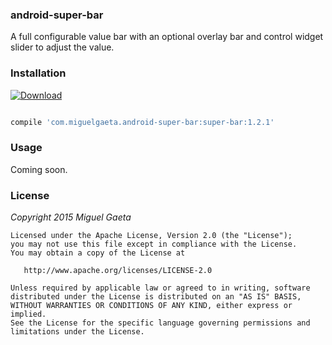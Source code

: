 ### android-super-bar

A full configurable value bar with an optional overlay bar and control widget slider to adjust the value.

### Installation

[![Download](https://api.bintray.com/packages/mrkcsc/maven/com.miguelgaeta.super-bar/images/download.svg)](https://bintray.com/mrkcsc/maven/com.miguelgaeta.super-bar/_latestVersion)

```groovy

compile 'com.miguelgaeta.android-super-bar:super-bar:1.2.1'

```

### Usage

Coming soon.

### License

*Copyright 2015 Miguel Gaeta*

    Licensed under the Apache License, Version 2.0 (the "License");
    you may not use this file except in compliance with the License.
    You may obtain a copy of the License at

       http://www.apache.org/licenses/LICENSE-2.0

    Unless required by applicable law or agreed to in writing, software
    distributed under the License is distributed on an "AS IS" BASIS,
    WITHOUT WARRANTIES OR CONDITIONS OF ANY KIND, either express or implied.
    See the License for the specific language governing permissions and
    limitations under the License.
